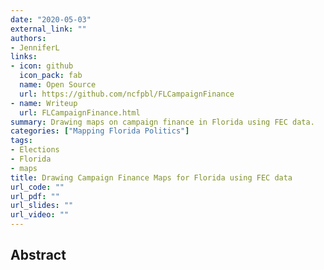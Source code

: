 ```yaml
---
date: "2020-05-03"
external_link: ""
authors:
- JenniferL
links:
- icon: github
  icon_pack: fab
  name: Open Source
  url: https://github.com/ncfpbl/FLCampaignFinance
- name: Writeup
  url: FLCampaignFinance.html
summary: Drawing maps on campaign finance in Florida using FEC data.
categories: ["Mapping Florida Politics"]
tags:
- Elections
- Florida
- maps
title: Drawing Campaign Finance Maps for Florida using FEC data
url_code: ""
url_pdf: ""
url_slides: ""
url_video: ""
---
```


## Abstract
